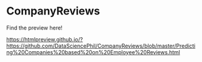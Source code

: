 # CompanyReviews

Find the preview here!

https://htmlpreview.github.io/?https://github.com/DataSciencePhil/CompanyReviews/blob/master/Predicting%20Companies%20based%20on%20Employee%20Reviews.html
